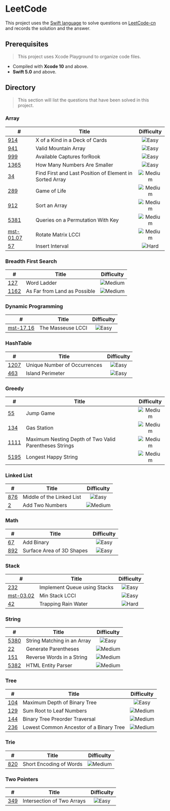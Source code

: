 # LeetCode
 
 This project uses the [Swift language](https://swift.org) to solve questions on [LeetCode-cn](https://leetcode-cn.com) and records the solution and the answer.

## Prerequisites

> This project uses Xcode Playground to organize code files.

- Compiled with **Xcode 10** and above.
- **Swift 5.0** and above.

## Directory

> This section will list the questions that have been solved in this project.

### Array

| # | Title | Difficulty |
| --- | --- | :---: |
| [914][] | X of a Kind in a Deck of Cards | ![Easy][] |
| [941][] | Valid Mountain Array | ![Easy][] |
| [999][] | Available Captures forRook | ![Easy][] |
| [1365][] | How Many Numbers Are Smaller | ![Easy][] |
| [34][] | Find First and Last Position of Element in Sorted Array | ![Medium][] |
| [289][] | Game of Life | ![Medium][] |
| [912][] | Sort an Array | ![Medium][] |
| [5381][] | Queries on a Permutation With Key | ![Medium][] |
| [mst-01.07][] | Rotate Matrix LCCI | ![Medium][] |
| [57][] | Insert Interval | ![Hard][] |

### Breadth First Search

| # | Title | Difficulty |
| --- | --- | :---: |
| [127][] | Word Ladder | ![Medium][] |
| [1162][] | As Far from Land as Possible | ![Medium][] |

### Dynamic Programming

| # | Title | Difficulty |
| --- | --- | :---: |
| [mst-17.16][] | The Masseuse LCCI | ![Easy][] |

### HashTable

| # | Title | Difficulty |
| --- | --- | :---: |
| [1207][] | Unique Number of Occurrences | ![Easy][] |
| [463][] | Island Perimeter | ![Easy][] |

### Greedy

| # | Title | Difficulty |
| --- | --- | :---: |
| [55][] | Jump Game | ![Medium][] |
| [134][] | Gas Station | ![Medium][] |
| [1111][] | Maximum Nesting Depth of Two Valid Parentheses Strings | ![Medium][] |
| [5195][] | Longest Happy String | ![Medium][] |

### Linked List

| # | Title | Difficulty |
| --- | --- | :---: |
| [876][] | Middle of the Linked List | ![Easy][] |
| [2][] | Add Two Numbers | ![Medium][] |

### Math

| # | Title | Difficulty |
| --- | --- | :---: |
| [67][] | Add Binary | ![Easy][] |
| [892][] | Surface Area of 3D Shapes | ![Easy][] |

### Stack

| # | Title | Difficulty |
| --- | --- | :---: |
| [232][] |Implement Queue using Stacks | ![Easy][] |
| [mst-03.02][] | Min Stack LCCI | ![Easy][] |
| [42][] | Trapping Rain Water | ![Hard][] |

### String

| # | Title | Difficulty |
| --- | --- | :---: |
| [5380][] | String Matching in an Array | ![Easy][] |
| [22][] | Generate Parentheses | ![Medium][] |
| [151][] | Reverse Words in a String | ![Medium][] |
| [5382][] | HTML Entity Parser | ![Medium][] |

### Tree

| # | Title | Difficulty |
| --- | --- | :---: |
| [104][] | Maximum Depth of Binary Tree | ![Easy][] |
| [129][] | Sum Root to Leaf Numbers | ![Medium][] |
| [144][] | Binary Tree Preorder Traversal | ![Medium][] |
| [236][] | Lowest Common Ancestor of a Binary Tree | ![Medium][] |

### Trie

| # | Title | Difficulty |
| --- | --- | :---: |
| [820][] | Short Encoding of Words | ![Medium][] |

### Two Pointers

| # | Title | Difficulty |
| --- | --- | :---: |
| [349][] | Intersection of Two Arrays | ![Easy][] |



[Easy]: https://img.shields.io/badge/-Easy-brightgreen
[Medium]: https://img.shields.io/badge/-Medium-orange
[Hard]: https://img.shields.io/badge/-Hard-red

[2]: https://github.com/rakuyoMo/LeetCode/blob/master/LeetCode-cn/Source/LinkedList.playground/Pages/m-2-Add-Two-Numbers.xcplaygroundpage/Contents.swift
[22]: https://github.com/rakuyoMo/LeetCode/blob/master/LeetCode-cn/Source/String.playground/Pages/m-22-Generate-Parentheses.xcplaygroundpage/Contents.swift
[34]: https://github.com/rakuyoMo/LeetCode/blob/master/LeetCode-cn/Source/Array.playground/Pages/m-34-Find-First-and-Last-Position-of-Element-in-Sorted-Array.xcplaygroundpage/Contents.swift
[42]: https://github.com/rakuyoMo/LeetCode/blob/master/LeetCode-cn/Source/Stack.playground/Pages/h-42-Trapping-Rain-Water.xcplaygroundpage/Contents.swift
[55]: https://github.com/rakuyoMo/LeetCode/blob/master/LeetCode-cn/Source/Array.playground/Pages/m-55-Jump-Game.xcplaygroundpage/Contents.swift
[57]: https://github.com/rakuyoMo/LeetCode/blob/master/LeetCode-cn/Source/Array.playground/Pages/h-57-Insert-Interval.xcplaygroundpage/Contents.swift
[67]: https://github.com/rakuyoMo/LeetCode/blob/master/LeetCode-cn/Source/Math.playground/Pages/e-67-Add-Binary.xcplaygroundpage/Contents.swift
[104]: https://github.com/rakuyoMo/LeetCode/blob/master/LeetCode-cn/Source/Tree.playground/Pages/e-104-Maximum-Depth-of-Binary-Tree.xcplaygroundpage/Contents.swift
[127]: https://github.com/rakuyoMo/LeetCode/blob/master/LeetCode-cn/Source/BreadthFirstSearch.playground/Pages/m-127-Word-Ladder.xcplaygroundpage/Contents.swift
[129]: https://github.com/rakuyoMo/LeetCode/blob/master/LeetCode-cn/Source/Tree.playground/Pages/m-129-Sum-Root-to-Leaf-Numbers.xcplaygroundpage/Contents.swift
[134]: https://github.com/rakuyoMo/LeetCode/blob/master/LeetCode-cn/Source/Greedy.playground/Pages/m-134-Gas-Station.xcplaygroundpage/Contents.swift
[144]: https://github.com/rakuyoMo/LeetCode/blob/master/LeetCode-cn/Source/Tree.playground/Pages/m-144-Binary-Tree-Preorder-Traversal.xcplaygroundpage/Contents.swift
[151]: https://github.com/rakuyoMo/LeetCode/blob/master/LeetCode-cn/Source/String.playground/Pages/m-151-Reverse-Words-in-a-String.xcplaygroundpage/Contents.swift
[232]: https://github.com/rakuyoMo/LeetCode/blob/master/LeetCode-cn/Source/Stack.playground/Pages/e-232-Implement-Queue-using-Stacks.xcplaygroundpage/Contents.swift
[236]: https://github.com/rakuyoMo/LeetCode/blob/master/LeetCode-cn/Source/Tree.playground/Pages/m-236-Lowest-Common-Ancestor-of-a-Binary-Tree.xcplaygroundpage/Contents.swift
[289]: https://github.com/rakuyoMo/LeetCode/blob/master/LeetCode-cn/Source/Array.playground/Pages/m-289-Game-of-Life.xcplaygroundpage/Contents.swift
[349]: https://github.com/rakuyoMo/LeetCode/blob/master/LeetCode-cn/Source/TwoPointers.playground/Pages/e-349-Intersection-of-Two-Arrays.xcplaygroundpage/Contents.swift
[463]: https://github.com/rakuyoMo/LeetCode/blob/master/LeetCode-cn/Source/HashTable.playground/Pages/e-463-Island-Perimeter.xcplaygroundpage/Contents.swift
[820]: https://github.com/rakuyoMo/LeetCode/blob/master/LeetCode-cn/Source/Trie.playground/Pages/m-820-Short-Encoding-of-Words.xcplaygroundpage/Contents.swift
[876]: https://github.com/rakuyoMo/LeetCode/blob/master/LeetCode-cn/Source/LinkedList.playground/Pages/e-876-Middle-of-the-Linked-List.xcplaygroundpage/Contents.swift
[892]: https://github.com/rakuyoMo/LeetCode/blob/master/LeetCode-cn/Source/Math.playground/Pages/e-892-Surface-Area-of-3D-Shapes.xcplaygroundpage/Contents.swift
[912]: https://github.com/rakuyoMo/LeetCode/blob/master/LeetCode-cn/Source/Array.playground/Pages/m-912-Sort-an-Array.xcplaygroundpage/Contents.swift
[914]: https://github.com/rakuyoMo/LeetCode/blob/master/LeetCode-cn/Source/Array.playground/Pages/e-914-X-of-a-Kind-in-a-Deck-of-Cards.xcplaygroundpage/Contents.swift
[941]: https://github.com/rakuyoMo/LeetCode/blob/master/LeetCode-cn/Source/Array.playground/Pages/e-941-Valid-Mountain-Array.xcplaygroundpage/Contents.swift
[999]: https://github.com/rakuyoMo/LeetCode/blob/master/LeetCode-cn/Source/Array.playground/Pages/e-999-Available-Captures-for-Rook.xcplaygroundpage/Contents.swift
[1111]: https://github.com/rakuyoMo/LeetCode/blob/master/LeetCode-cn/Source/Greedy.playground/Pages/m-1111-Maximum-Nesting-Depth-of-Two-Valid-Parentheses-Strings.xcplaygroundpage/Contents.swift
[1162]: https://github.com/rakuyoMo/LeetCode/blob/master/LeetCode-cn/Source/BreadthFirstSearch.playground/Pages/m-1162-As-Far-from-Land-as-Possible.xcplaygroundpage/Contents.swift
[1207]: https://github.com/rakuyoMo/LeetCode/blob/master/LeetCode-cn/Source/HashTable.playground/Pages/e-1207-Unique-Number-of-Occurrences.xcplaygroundpage/Contents.swift
[1365]: https://github.com/rakuyoMo/LeetCode/blob/master/LeetCode-cn/Source/Array.playground/Pages/e-1365-How-Many-Numbers-Are-Smaller.xcplaygroundpage/Contents.swift
[5195]: https://github.com/rakuyoMo/LeetCode/blob/master/LeetCode-cn/Source/Greedy.playground/Pages/m-5195-Longest-Happy-String.xcplaygroundpage/Contents.swift
[5380]: https://github.com/rakuyoMo/LeetCode/blob/master/LeetCode-cn/Source/String.playground/Pages/e-5380-String-Matching-in-an-Array.xcplaygroundpage/Contents.swift
[5381]: https://github.com/rakuyoMo/LeetCode/blob/master/LeetCode-cn/Source/Array.playground/Pages/m-5381-Queries-on-a-Permutation-With-Key.xcplaygroundpage/Contents.swift
[5382]: https://github.com/rakuyoMo/LeetCode/blob/master/LeetCode-cn/Source/String.playground/Pages/m-5382-HTML-Entity-Parser.xcplaygroundpage/Contents.swift


[mst-01.07]: https://github.com/rakuyoMo/LeetCode/blob/master/LeetCode-cn/Source/Array.playground/Pages/m-mst-01.07-Rotate-Matrix-LCCI.xcplaygroundpage/Contents.swift
[mst-03.02]: https://github.com/rakuyoMo/LeetCode/blob/master/LeetCode-cn/Source/Stack.playground/Pages/e-mst-03.02-Min-Stack-LCCI.xcplaygroundpage/Contents.swift
[mst-17.16]: https://github.com/rakuyoMo/LeetCode/blob/master/LeetCode-cn/Source/DynamicProgramming.playground/Pages/e-mst-17.16-The-Masseuse-LCCI.xcplaygroundpage/Contents.swift
